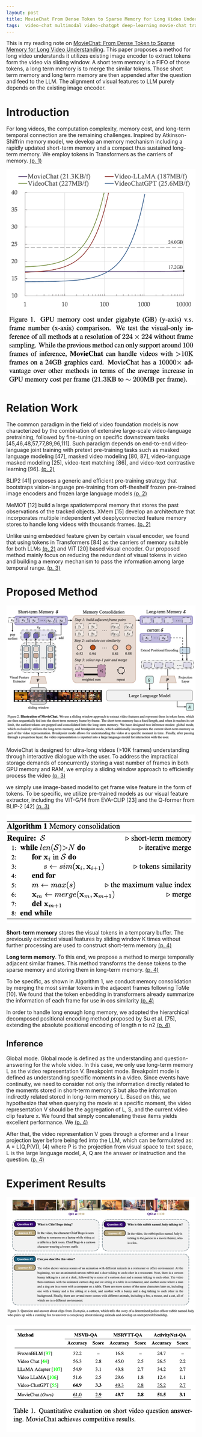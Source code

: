 ```yaml
---
layout: post
title: MovieChat From Dense Token to Sparse Memory for Long Video Understanding
tags:  video-chat multimodal video-chatgpt deep-learning movie-chat transformer video-llama
---
```


This is my reading note on [MovieChat: From Dense Token to Sparse Memory for Long Video Understanding](http://arxiv.org/abs/2307.16449). This paper proposes a method for long video understands it utilizes existing image encoder to extract tokens form the video via sliding window. A short term memory is a FIFO of those tokens, a long term memory is to merge the similar tokens. Those short term memory and long term memory are then appended after the question and feed to the LLM. The alignment of visual features to LLM purely depends on the existing image encoder.

# Introduction

For long videos, the computation complexity, memory cost, and long-term temporal connection are the remaining challenges. Inspired by Atkinson-Shiffrin memory model, we develop an memory mechanism including a rapidly updated short-term memory and a compact thus sustained long-term memory. We employ tokens in Transformers as the carriers of memory. [(p. 1)](zotero://open-pdf/library/items/38QFEUSC?page=1&annotation=4IV69H4E)

![](https://raw.githubusercontent.com/zhangtemplar/zhangtemplar.github.io/master/uPic/songMovieChatDenseToken2023-1-x305-y219.png) 
# Relation Work
The common paradigm in the field of video foundation models is now characterized by the combination of extensive large-scale video-language pretraining, followed by fine-tuning on specific downstream tasks [45,46,48,57,77,89,96,111]. Such paradigm depends on end-to-end video-language joint training with pretext pre-training tasks such as masked language modeling [47], masked video modeling [80, 87], video-language masked modeling [25], video-text matching [86], and video-text contrastive learning [96]. [(p. 2)](zotero://open-pdf/library/items/38QFEUSC?page=2&annotation=7YMHVSYJ)

BLIP2 [41] proposes a generic and efficient pre-training strategy that bootstraps vision-language pre-training from off-theshelf frozen pre-trained image encoders and frozen large language models [(p. 2)](zotero://open-pdf/library/items/38QFEUSC?page=2&annotation=I78STG84)

MeMOT [12] build a large spatiotemporal memory that stores the past observations of the tracked objects. XMem [15] develop an architecture that incorporates multiple independent yet deeplyconnected feature memory stores to handle long videos with thousands frames. [(p. 2)](zotero://open-pdf/library/items/38QFEUSC?page=2&annotation=378XKSJM)

Unlike using embedded feature given by certain visual encoder, we found that using tokens in Transformers [84] as the carriers of memory suitable for both LLMs [(p. 2)](zotero://open-pdf/library/items/38QFEUSC?page=2&annotation=IG83LBZE) and ViT [20] based visual encoder. Our proposed method mainly focus on reducing the redundant of visual tokens in video and building a memory mechanism to pass the information among large temporal range. [(p. 3)](zotero://open-pdf/library/items/38QFEUSC?page=3&annotation=D7YXDDGS)

# Proposed Method
![](https://raw.githubusercontent.com/zhangtemplar/zhangtemplar.github.io/master/uPic/songMovieChatDenseToken2023-3-x47-y373.png) 


MovieChat is designed for ultra-long videos (>10K frames) understanding through interactive dialogue with the user. To address the impractical storage demands of concurrently storing a vast number of frames in both GPU memory and RAM, we employ a sliding window approach to efficiently process the video [(p. 3)](zotero://open-pdf/library/items/38QFEUSC?page=3&annotation=GYMGFB4D)

we simply use image-based model to get frame wise feature in the form of tokens. To be specific, we utilize pre-trained models as our visual feature extractor, including the ViT-G/14 from EVA-CLIP [23] and the Q-former from BLIP-2 [42] [(p. 3)](zotero://open-pdf/library/items/38QFEUSC?page=3&annotation=ZEWNC2VN)

![](https://raw.githubusercontent.com/zhangtemplar/zhangtemplar.github.io/master/uPic/songMovieChatDenseToken2023-4-x49-y590.png) 

**Short-term memory** stores the visual tokens in a temporary buffer. The previously extracted visual features by sliding window K times without further processing are used to construct short-term memory [(p. 4)](zotero://open-pdf/library/items/38QFEUSC?page=4&annotation=335WMIIS)

**Long term memory**. To this end, we propose a method to merge temporally adjacent similar frames. This method transforms the dense tokens to the sparse memory and storing them in long-term memory. [(p. 4)](zotero://open-pdf/library/items/38QFEUSC?page=4&annotation=3U29IWBR)

To be specific, as shown in Algorithm 1, we conduct memory consolidation by merging the most similar tokens in the adjacent frames following ToMe [10]. We found that the token enbedding in transformers already summarize the information of each frame for use in cos similarity [(p. 4)](zotero://open-pdf/library/items/38QFEUSC?page=4&annotation=FMUMDH82)

In order to handle long enough long memory, we adopted the hierarchical decomposed positional encoding method proposed by Su et al. [75], extending the absolute positional encoding of length n to n2 [(p. 4)](zotero://open-pdf/library/items/38QFEUSC?page=4&annotation=S7L2N6WA)
## Inference
Global mode. Global mode is defined as the understanding and question-answering for the whole video. In this case, we only use long-term memory L as the video representation V. 
Breakpoint mode. Breakpoint mode is defined as understanding specific moments in a video. Since events have continuity, we need to consider not only the information directly related to the moments stored in short-term memory S but also the information indirectly related stored in long-term memory L. Based on this, we hypothesize that when querying the movie at a specific moment, the video representation V should be the aggregation of L, S, and the current video clip feature x. We found that simply concatenating these items yields excellent performance. We [(p. 4)](zotero://open-pdf/library/items/38QFEUSC?page=4&annotation=V43YH33K)

After that, the video representation V goes through a qformer and a linear projection layer before being fed into the LLM, which can be formulated as: A = L(Q,P(V)), (4) where P is the projection from visual space to text space, L is the large language model, A, Q are the answer or instruction and the question. [(p. 4)](zotero://open-pdf/library/items/38QFEUSC?page=4&annotation=F5NPAQMT)
# Experiment Results
![](https://raw.githubusercontent.com/zhangtemplar/zhangtemplar.github.io/master/uPic/songMovieChatDenseToken2023-5-x47-y400.png) 

![](https://raw.githubusercontent.com/zhangtemplar/zhangtemplar.github.io/master/uPic/songMovieChatDenseToken2023-6-x41-y585.png) 
